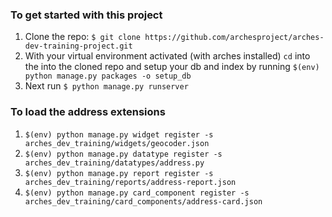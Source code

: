 ### To get started with this project

1. Clone the repo: `$ git clone https://github.com/archesproject/arches-dev-training-project.git`
2. With your virtual environment activated (with arches installed) `cd` into the into the cloned repo and setup your db and index by running `$(env) python manage.py packages -o setup_db`
3. Next run `$ python manage.py runserver`

### To load the address extensions

1. `$(env) python manage.py widget register -s arches_dev_training/widgets/geocoder.json`
2. `$(env) python manage.py datatype register -s arches_dev_training/datatypes/address.py`
3. `$(env) python manage.py report register -s arches_dev_training/reports/address-report.json` 
4. `$(env) python manage.py card_component register -s arches_dev_training/card_components/address-card.json`
